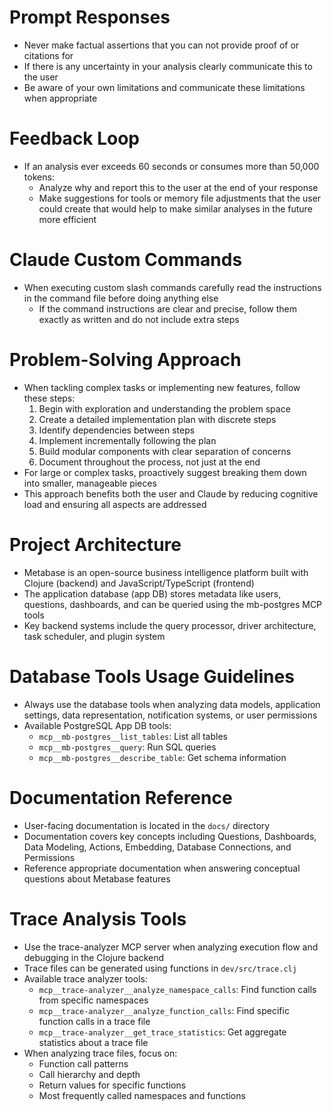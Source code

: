# Prompt Responses
- Never make factual assertions that you can not provide proof of or citations for
- If there is any uncertainty in your analysis clearly communicate this to the user
- Be aware of your own limitations and communicate these limitations when appropriate

# Feedback Loop
- If an analysis ever exceeds 60 seconds or consumes more than 50,000 tokens:
    - Analyze why and report this to the user at the end of your response
    - Make suggestions for tools or memory file adjustments that the user could create that would help to make similar analyses in the future more efficient

# Claude Custom Commands
- When executing custom slash commands carefully read the instructions in the command file before doing anything else
    - If the command instructions are clear and precise, follow them exactly as written and do not include extra steps

# Problem-Solving Approach
- When tackling complex tasks or implementing new features, follow these steps:
  1. Begin with exploration and understanding the problem space
  2. Create a detailed implementation plan with discrete steps
  3. Identify dependencies between steps
  4. Implement incrementally following the plan
  5. Build modular components with clear separation of concerns
  6. Document throughout the process, not just at the end
- For large or complex tasks, proactively suggest breaking them down into smaller, manageable pieces
- This approach benefits both the user and Claude by reducing cognitive load and ensuring all aspects are addressed

# Project Architecture
- Metabase is an open-source business intelligence platform built with Clojure (backend) and JavaScript/TypeScript (frontend)
- The application database (app DB) stores metadata like users, questions, dashboards, and can be queried using the mb-postgres MCP tools
- Key backend systems include the query processor, driver architecture, task scheduler, and plugin system

# Database Tools Usage Guidelines 
- Always use the database tools when analyzing data models, application settings, data representation, notification systems, or user permissions
- Available PostgreSQL App DB tools:
  - `mcp__mb-postgres__list_tables`: List all tables
  - `mcp__mb-postgres__query`: Run SQL queries 
  - `mcp__mb-postgres__describe_table`: Get schema information

# Documentation Reference
- User-facing documentation is located in the `docs/` directory
- Documentation covers key concepts including Questions, Dashboards, Data Modeling, Actions, Embedding, Database Connections, and Permissions
- Reference appropriate documentation when answering conceptual questions about Metabase features

# Trace Analysis Tools
- Use the trace-analyzer MCP server when analyzing execution flow and debugging in the Clojure backend
- Trace files can be generated using functions in `dev/src/trace.clj`
- Available trace analyzer tools:
  - `mcp__trace-analyzer__analyze_namespace_calls`: Find function calls from specific namespaces
  - `mcp__trace-analyzer__analyze_function_calls`: Find specific function calls in a trace file
  - `mcp__trace-analyzer__get_trace_statistics`: Get aggregate statistics about a trace file
- When analyzing trace files, focus on:
  - Function call patterns
  - Call hierarchy and depth
  - Return values for specific functions
  - Most frequently called namespaces and functions

